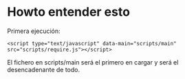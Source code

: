 Howto entender esto
===================
Primera ejecución:

    <script type="text/javascript" data-main="scripts/main" src="scripts/require.js"></script>
    
El fichero en scripts/main será el primero en cargar y será el desencadenante de todo.

